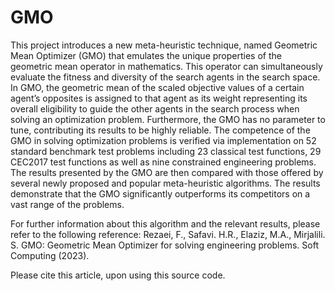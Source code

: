 # GMO
This project introduces a new meta-heuristic technique, named Geometric Mean Optimizer (GMO) that emulates the unique properties of the geometric mean operator in mathematics. This operator can simultaneously evaluate the fitness and diversity of the search agents in the search space. In GMO, the geometric mean of the scaled objective values of a certain agent’s opposites is assigned to that agent as its weight representing its overall eligibility to guide the other agents in the search process when solving an optimization problem. Furthermore, the GMO has no parameter to tune, contributing its results to be highly reliable. The competence of the GMO in solving optimization problems is verified via implementation on 52 standard benchmark test problems including 23 classical test functions, 29 CEC2017 test functions as well as nine constrained engineering problems. The results presented by the GMO are then compared with those offered by several newly proposed and popular meta-heuristic algorithms. The results demonstrate that the GMO significantly outperforms its competitors on a vast range of the problems.

For further information about this algorithm and the relevant results, please refer to the following reference:
Rezaei, F., Safavi. H.R., Elaziz, M.A., Mirjalili. S. GMO: Geometric Mean Optimizer for solving engineering problems. Soft Computing (2023).

Please cite this article, upon using this source code.
